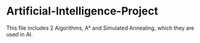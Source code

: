 # Artificial-Intelligence-Project
This file includes 2 Algorithms, A* and Simulated Annealing, which they are used in AI.
